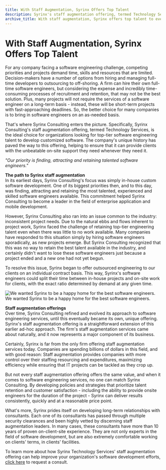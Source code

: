 ```yaml
---
title: With Staff Augmentation, Syrinx Offers Top Talent
description: Syrinx's staff augmentation offering, termed Technology Services, is the choice for organizations looking for top software engineering talent.
archive_title: With staff augmentation, Syrinx offers top talent to every client
---
```


# With Staff Augmentation, Syrinx Offers Top Talent

For any company facing a software engineering challenge, competing priorities and projects demand time, skills and resources that are limited. Decision-makers have a number of options from hiring and managing full-time developers to outsourcing to off-shoring. A firm can hire their own full-time software engineers, but considering the expense and incredibly time-consuming processes of recruitment and retention, that may not be the best solution. Plus, many projects will not require the services of a software engineer on a long-term basis - instead, these will be short-term projects with fast-approaching deadlines. So, the better choice for many companies is to bring in software engineers on an as-needed basis. 

That's where Syrinx Consulting enters the picture. Specifically, Syrinx Consulting's staff augmentation offering, termed Technology Services, is the ideal choice for organizations looking for top-tier software engineering talent to develop customized software. The company's unique history has paved the way to this offering, helping to ensure that it can provide clients with the unbeatable on-site support they need whenever they need it.

_"Our priority is finding, attracting and retaining talented software engineers."_

**The path to Syrinx staff augmentation**  
In its earliest days, Syrinx Consulting's focus was simply in-house custom software development. One of its biggest priorities then, and to this day, was finding, attracting and retaining the most talented, experienced and skilled software engineers available. This commitment helped Syrinx Consulting to become a leader in the field of enterprise application and mobile development. 

However, Syrinx Consulting also ran into an issue common to the industry: inconsistent project needs. Due to the natural ebbs and flows inherent to project work, Syrinx faced the challenge of retaining top-tier engineering talent even when there was little to no work available. Many companies have responded to this situation simply by hiring software engineers sporadically, as new projects emerge. But Syrinx Consulting recognized that this was no way to retain the best talent available in the industry, and certainly didn't want to lose these software engineers just because a project ended and a new one had not yet begun.

To resolve this issue, Syrinx began to offer outsourced engineering to our clients on an individual contract basis. This way, Syrinx's software engineers could split their time between in-house projects and on-site work for clients, with the exact ratio determined by demand at any given time. 

![We wanted Syrinx to be a happy home for the best software engineers.](http://pictures.brafton.com/x_0_0_0_14109665_800.jpg)We wanted Syrinx to be a happy home for the best software engineers.

**Staff augmentation offerings**  
Over time, Syrinx Consulting refined and evolved its approach to software engineering services, until this eventually became its own, unique offering. Syrinx's staff augmentation offering is a straightforward extension of this earlier ad-hoc approach. The firm's staff augmentation services came about naturally, and it now represents a major component of its business. 

Certainly, Syrinx is far from the only firm offering staff augmentation services today. Companies are spending billions of dollars in this field, and with good reason: Staff augmentation provides companies with more control over their staffing resourcing and expenditures, maximizing efficiency while ensuring that IT projects can be tackled as they crop up. 

But not every staff augmentation offering offers the same value, and when it comes to software engineering services, no one can match Syrinx Consulting. By developing policies and strategies that prioritize talent retention and customer satisfaction - including the ability to provide onsite engineers for the duration of the project - Syrinx can deliver results consistently, quickly and at a reasonable price point. 

What's more, Syrinx prides itself on developing long-term relationships with consultants. Each one of its consultants has passed through multiple security clearances and been highly vetted by discerning staff augmentation leaders. In many cases, these consultants have more than 10 years of proven on-client-site experience. They are not only experts in the field of software development, but are also extremely comfortable working on clients' terms, in clients' facilities.  

To learn more about how Syrinx Technology Services' staff augmentation offering can help improve your organization's software development efforts, [click here](http://www.syrinx.com/#contact) to request a consult.
